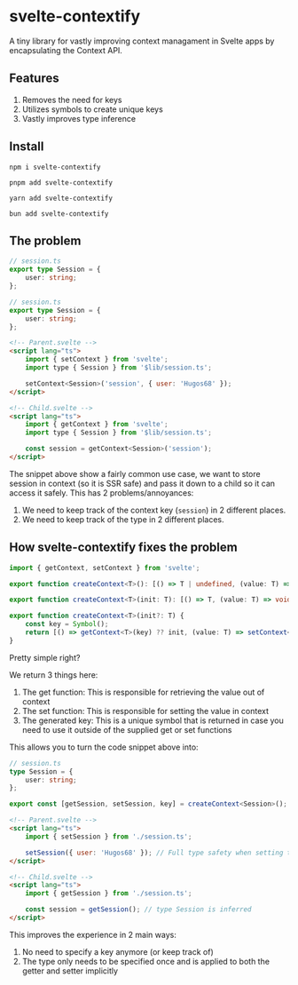 # svelte-contextify

A tiny library for vastly improving context managament in Svelte apps by encapsulating the Context API.

## Features

1. Removes the need for keys
2. Utilizes symbols to create unique keys
3. Vastly improves type inference

## Install

```
npm i svelte-contextify
```
```
pnpm add svelte-contextify
```
```
yarn add svelte-contextify
```
```
bun add svelte-contextify
```

## The problem

```ts
// session.ts
export type Session = {
	user: string;
};
```

```ts
// session.ts
export type Session = {
	user: string;
};
```

```html
<!-- Parent.svelte -->
<script lang="ts">
	import { setContext } from 'svelte';
	import type { Session } from '$lib/session.ts';

	setContext<Session>('session', { user: 'Hugos68' });
</script>

<!-- Child.svelte -->
<script lang="ts">
	import { getContext } from 'svelte';
	import type { Session } from '$lib/session.ts';

	const session = getContext<Session>('session');
</script>
```

The snippet above show a fairly common use case, we want to store session in context (so it is SSR safe) and pass it down to a child so it can access it safely.
This has 2 problems/annoyances:

1. We need to keep track of the context key (`session`) in 2 different places.
2. We need to keep track of the type in 2 different places.

## How svelte-contextify fixes the problem

```ts
import { getContext, setContext } from 'svelte';

export function createContext<T>(): [() => T | undefined, (value: T) => void];

export function createContext<T>(init: T): [() => T, (value: T) => void];

export function createContext<T>(init?: T) {
	const key = Symbol();
	return [() => getContext<T>(key) ?? init, (value: T) => setContext<T>(key, value), key];
}
```

Pretty simple right?

We return 3 things here:

1. The get function: This is responsible for retrieving the value out of context
2. The set function: This is responsible for setting the value in context
3. The generated key: This is a unique symbol that is returned in case you need to use it outside of the supplied get or set functions

This allows you to turn the code snippet above into:

```ts
// session.ts
type Session = {
	user: string;
};

export const [getSession, setSession, key] = createContext<Session>();
```

```html
<!-- Parent.svelte -->
<script lang="ts">
	import { setSession } from './session.ts';

	setSession({ user: 'Hugos68' }); // Full type safety when setting the session
</script>

<!-- Child.svelte -->
<script lang="ts">
	import { getSession } from './session.ts';

	const session = getSession(); // type Session is inferred
</script>
```

This improves the experience in 2 main ways:

1. No need to specify a key anymore (or keep track of)
2. The type only needs to be specified once and is applied to both the getter and setter implicitly

